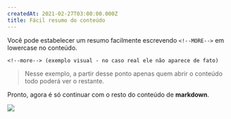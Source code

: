 ```yaml
---
createdAt: 2021-02-27T03:00:00.000Z
title: Fácil resumo do conteúdo
---
```

Você pode estabelecer um resumo facilmente escrevendo `<!--MORE-->` em lowercase no conteúdo.

<!--more-->

`<!--more--> (exemplo visual - no caso real ele não aparece de fato)`

> Nesse exemplo, a partir desse ponto apenas quem abrir o conteúdo todo poderá ver o restante.

Pronto, agora é só continuar com o resto do conteúdo de **markdown**.

![](https://cdn.pixabay.com/photo/2017/05/12/08/29/coffee-2306471_960_720.jpg)